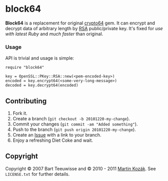 block64
=======

**Block64** is a replacement for original [crypto64][3] gem. It can encrypt
and decrypt data of arbitrary length by [RSA][4] public/private key. It's
fixed for *use with latest Ruby* and *much faster* than original.

### Usage

API is trivial and usage is simple:
    
    require "block64"
    
    key = OpenSSL::PKey::RSA::new(<pem-encoded-key>)
    encoded = key.encrypt64(<some-very-long-message>)
    decoded = key.decrypt64(encoded)
    

Contributing
------------

1. Fork it.
2. Create a branch (`git checkout -b 20101220-my-change`).
3. Commit your changes (`git commit -am "Added something"`).
4. Push to the branch (`git push origin 20101220-my-change`).
5. Create an [Issue][1] with a link to your branch.
6. Enjoy a refreshing Diet Coke and wait.

Copyright
---------

Copyright &copy; 2007 Bart Teeuwisse and &copy; 2010 - 2011 [Martin Kozák][2]. 
See `LICENSE.txt` for further details.

[1]: http://github.com/martinkozak/block64/issues
[2]: http://www.martinkozak.net/
[3]: http://github.com/bartt/crypto64
[4]: http://en.wikipedia.org/wiki/RSA
